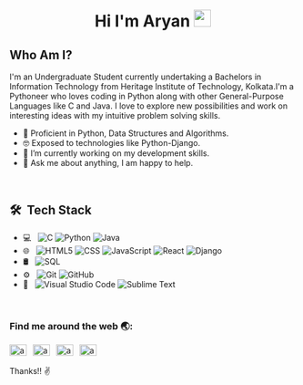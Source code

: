 <h1 align="center">Hi I'm Aryan <img src="https://raw.githubusercontent.com/aemmadi/aemmadi/master/wave.gif" width="30px"></h1>

## Who Am I?

I'm an Undergraduate Student currently undertaking a Bachelors in Information Technology from Heritage Institute of Technology, Kolkata.I'm a Pythoneer who loves coding in Python along with other General-Purpose Languages like C and Java. I love to explore new possibilities and work on interesting ideas with my intuitive problem solving skills.


- 🚀 Proficient in Python, Data Structures and Algorithms.
- 🤓 Exposed to technologies like Python-Django.
- 🔭 I’m currently working on my development skills.
- 💬 Ask me about anything, I am happy to help.


<br> 

## 🛠 &nbsp;Tech Stack

- 💻 &nbsp;
  ![C](https://img.shields.io/badge/-C-333333?style=flat&logo=C%2B%2B&logoColor=00599C)
  ![Python](https://img.shields.io/badge/-Python-333333?style=flat&logo=python)
  ![Java](https://img.shields.io/badge/-Java-333333?style=flat&logo=Java&logoColor=007396)
- 🌐 &nbsp;
  ![HTML5](https://img.shields.io/badge/-HTML5-333333?style=flat&logo=HTML5)
  ![CSS](https://img.shields.io/badge/-CSS-333333?style=flat&logo=CSS3&logoColor=1572B6)
  ![JavaScript](https://img.shields.io/badge/-JavaScript-333333?style=flat&logo=javascript)
  ![React](https://img.shields.io/badge/-React-333333?style=flat&logo=react)
  ![Django](https://img.shields.io/badge/-Django-333333?style=flat&logo=Django)
- 🛢 &nbsp;
  ![SQL](https://img.shields.io/badge/-SQL-333333?style=flat&logo=sql)
- ⚙️ &nbsp;
  ![Git](https://img.shields.io/badge/-Git-333333?style=flat&logo=git)
  ![GitHub](https://img.shields.io/badge/-GitHub-333333?style=flat&logo=github)
- 🔧 &nbsp;
  ![Visual Studio Code](https://img.shields.io/badge/-Visual%20Studio%20Code-333333?style=flat&logo=visual-studio-code&logoColor=007ACC)
  ![Sublime Text](https://img.shields.io/badge/-Sublime%20Text%20-333333?style=flat&logo=sublime-text&logoColor=important)
<br/>

### Find me around the web :earth_asia::
<p align="left">
<a href="https://www.linkedin.com/in/aryan-a657411b6/" target="blank"><img align="center" src="https://raw.githubusercontent.com/rahuldkjain/github-profile-readme-generator/master/src/images/icons/Social/linked-in-alt.svg" alt="aryan-284" height="20" width="30" /></a>&ensp;
<a href="https://www.hackerrank.com/aryan_28?hr_r=1" target="blank"><img align="center" src="https://raw.githubusercontent.com/rahuldkjain/github-profile-readme-generator/master/src/images/icons/Social/hackerrank.svg" alt="aryan284" height="20" width="30" /></a>&ensp;
<a href="https://www.leetcode.com/Aryan284" target="blank"><img align="center" src="https://raw.githubusercontent.com/rahuldkjain/github-profile-readme-generator/master/src/images/icons/Social/leet-code.svg" alt="aryan284" height="20" width="30" /></a>&ensp;
<a href="https://auth.geeksforgeeks.org/user/aryankvs28/practice/" target="blank"><img align="center" src="https://raw.githubusercontent.com/rahuldkjain/github-profile-readme-generator/master/src/images/icons/Social/geeks-for-geeks.svg" alt="aryan284" height="20" width="30" /></a>&ensp;
<br><br>
Thanks!! ✌️
